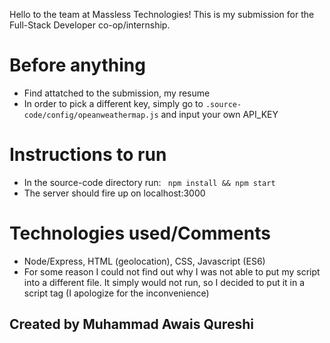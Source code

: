 Hello to the team at Massless Technologies! This is my submission for the Full-Stack Developer co-op/internship.


# Before anything
  - Find attatched to the submission, my resume
  - In order to pick a different key, simply go to `.source-code/config/opeanweathermap.js` and input your own API_KEY

# Instructions to run
  - In the source-code directory run: ` npm install && npm start`
  - The server should fire up on localhost:3000


# Technologies used/Comments
  - Node/Express, HTML (geolocation), CSS, Javascript (ES6)
  - For some reason I could not find out why I was not able to put my script into a different file. It simply would not run, so I decided to put it in a script tag (I apologize for the inconvenience)

## Created by Muhammad Awais Qureshi
